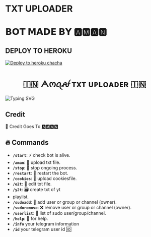# TXT UPLOADER

# 𝗕𝗢𝗧 𝗠𝗔𝗗𝗘 𝗕𝗬 🅰︎🅼︎🅰︎🅽︎


## DEPLOY TO HEROKU


[![Deploy to heroku chacha](https://www.herokucdn.com/deploy/button.svg)](https://dashboard.heroku.com/new?template=https://github.com/Shadow4546/SNEWXT)



<h1 align="center">
  🇮🇳 ᗅოꪖꫛ ᴛxᴛ ᴜᴘʟᴏᴀᴅᴇʀ 🇮🇳
</h1>

![Typing SVG](https://readme-typing-svg.herokuapp.com/?lines=Welcome+To+Txt+Uploader+Bot+!)

## Credit

🥳 Credit Goes To [🅰︎🅼︎🅰︎🅽︎](https://t.me/lucifer_is_king_bot)

  
## 🔥 Commands

- **`/start`**: ⚡ check bot is alive.
- **`/aman`**:  📁 upload txt file.
- **`/stop`**: 🛑 stop ongoing process.
- **`/restart`**: 🔮 restart the bot.
- **`/cookies`**: 🍪 upload cookiesfile.
- **`/e2t`**: 📝 edit txt file.
- **`/y2t`**: 🗃️ create txt of yt
- playlist.
- **`/sudoadd`**: 🎊 add user or group or channel (owner).
- **`/sudoremove`**: ❌ remove user or group or channel (owner).
- **`/userlist`**: 📜 list of sudo user/group/channel.
- **`/help`**: 🎉 for help.
- **`/info`** your telegram information
- **`/id`** your telegram user id 🆔 


 
